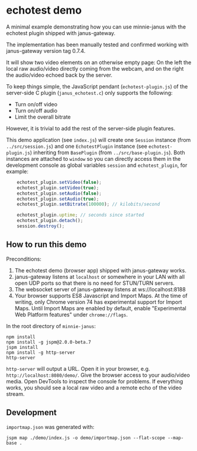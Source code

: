 # echotest demo

A minimal example demonstrating how you can use minnie-janus with the echotest plugin shipped with
janus-gateway.

The implementation has been manually tested and confirmed working with janus-gateway version tag
0.7.4.

It will show two video elements on an otherwise empty page: On the left the local raw audio/video
directly coming from the webcam, and on the right the audio/video echoed back by the server.

To keep things simple, the JavaScript pendant (`echotest-plugin.js`) of the server-side C plugin
(`janus_echotest.c`) only supports the following:

* Turn on/off video
* Turn on/off audio
* Limit the overall bitrate

However, it is trivial to add the rest of the server-side plugin features.

This demo application (see `index.js`) will create one `Session` instance (from `../src/session.js`)
and one `EchotestPlugin` instance (see `echotest-plugin.js`) inheriting from `BasePlugin` (from
`../src/base-plugin.js`). Both instances are attached to `window` so you can directly access them in
the development console as global variables `session` and `echotest_plugin`, for example:


````javascript
    echotest_plugin.setVideo(false);
    echotest_plugin.setVideo(true);
    echotest_plugin.setAudio(false);
    echotest_plugin.setAudio(true);
    echotest_plugin.setBitrate(100000); // kilobits/second

    echotest_plugin.uptime; // seconds since started
    echotest_plugin.detach();
    session.destroy();
````

## How to run this demo

Preconditions:

1. The echotest demo (browser app) shipped with janus-gateway works.
2. janus-gateway listens at `localhost` or somewhere in your LAN with all open UDP ports so that
   there is no need for STUN/TURN servers.
3. The websocket server of janus-gateway listens at ws://localhost:8188
2. Your browser supports ES8 Javascript and Import Maps. At the time of writing, only Chrome version
   74 has experimental support for Import Maps. Until Import Maps are enabled by default, enable
   "Experimental Web Platform features" under `chrome://flags`.

In the root directory of `minnie-janus`:

    npm install
    npm install -g jspm@2.0.0-beta.7
    jspm install
    npm install -g http-server
    http-server

`http-server` will output a URL. Open it in your browser, e.g. `http://localhost:8080/demo/`. Give
the browser access to your audio/video media. Open DevTools to inspect the console for problems.
If everything works, you should see a local raw video and a remote echo of the video stream.

## Development

`importmap.json` was generated with:

    jspm map ./demo/index.js -o demo/importmap.json --flat-scope --map-base .
